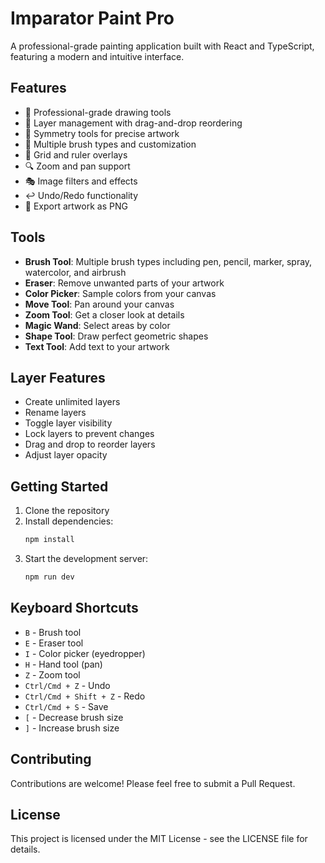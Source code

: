 # Imparator Paint Pro

A professional-grade painting application built with React and TypeScript, featuring a modern and intuitive interface.

## Features

- 🎨 Professional-grade drawing tools
- 📑 Layer management with drag-and-drop reordering
- 🔄 Symmetry tools for precise artwork
- 🎯 Multiple brush types and customization
- 📏 Grid and ruler overlays
- 🔍 Zoom and pan support
- 🎭 Image filters and effects
- ↩️ Undo/Redo functionality
- 💾 Export artwork as PNG

## Tools

- **Brush Tool**: Multiple brush types including pen, pencil, marker, spray, watercolor, and airbrush
- **Eraser**: Remove unwanted parts of your artwork
- **Color Picker**: Sample colors from your canvas
- **Move Tool**: Pan around your canvas
- **Zoom Tool**: Get a closer look at details
- **Magic Wand**: Select areas by color
- **Shape Tool**: Draw perfect geometric shapes
- **Text Tool**: Add text to your artwork

## Layer Features

- Create unlimited layers
- Rename layers
- Toggle layer visibility
- Lock layers to prevent changes
- Drag and drop to reorder layers
- Adjust layer opacity

## Getting Started

1. Clone the repository
2. Install dependencies:
   ```bash
   npm install
   ```
3. Start the development server:
   ```bash
   npm run dev
   ```

## Keyboard Shortcuts

- `B` - Brush tool
- `E` - Eraser tool
- `I` - Color picker (eyedropper)
- `H` - Hand tool (pan)
- `Z` - Zoom tool
- `Ctrl/Cmd + Z` - Undo
- `Ctrl/Cmd + Shift + Z` - Redo
- `Ctrl/Cmd + S` - Save
- `[` - Decrease brush size
- `]` - Increase brush size

## Contributing

Contributions are welcome! Please feel free to submit a Pull Request.

## License

This project is licensed under the MIT License - see the LICENSE file for details.
